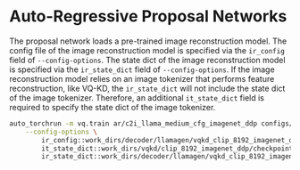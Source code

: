 # Auto-Regressive Proposal Networks

The proposal network loads a pre-trained image reconstruction model. The config file of the image reconstruction model is specified via the `ir_config` field of `--config-options`. The state dict of the image reconstruction model is specified via the `ir_state_dict` field of `--config-options`. If the image reconstruction model relies on an image tokenizer that performs feature reconstruction, like VQ-KD, the `ir_state_dict` will not include the state dict of the image tokenizer. Therefore, an additional `it_state_dict` field is required to specify the state dict of the image tokenizer.

```bash
auto_torchrun -m vq.train ar/c2i_llama_medium_cfg_imagenet_ddp configs/ar/c2i_llama_medium_cfg_imagenet_ddp.py \
    --config-options \
        ir_config::work_dirs/decoder/llamagen/vqkd_clip_8192_imagenet_ddp/llamagen_8192_dd2_aglwg075_imagenet_ddp/llamagen.py \
        it_state_dict::work_dirs/vqkd/clip_8192_imagenet_ddp/checkpoints/iter_250000/model.pth \
        ir_state_dict::work_dirs/decoder/llamagen/vqkd_clip_8192_imagenet_ddp/llamagen_8192_dd2_aglwg075_imagenet_ddp/checkpoints/iter_400000/model.pth
```
